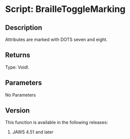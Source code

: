 # Script: BrailleToggleMarking

## Description

Attributes are marked with DOTS seven and eight.

## Returns

Type: Void\

## Parameters

No Parameters

## Version

This function is available in the following releases:

1.  JAWS 4.51 and later
